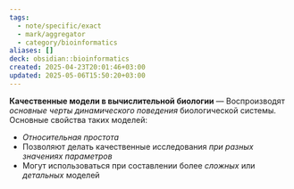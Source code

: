 ```yaml
---
tags:
  - note/specific/exact
  - mark/aggregator
  - category/bioinformatics
aliases: []
deck: obsidian::bioinformatics
created: 2025-04-23T20:01:46+03:00
updated: 2025-05-06T15:50:20+03:00
---
```


**Качественные модели в вычислительной биологии**
—
Воспроизводят *основные черты динамического поведения* биологической системы. Основные свойства таких моделей:
- *Относительная простота*
- Позволяют делать качественные исследования *при разных значениях параметров*
- Могут использоваться при составлении более *сложных* или *детальных* моделей
